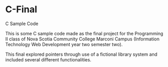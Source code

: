 # C-Final
C Sample Code

This is some C sample code made as the final project for the Programming II class of Nova Scotia Community College Marconi Campus (Information Technology Web Development year two semester two).

This final explored pointers through use of a fictional library system and included several different functionalities.
